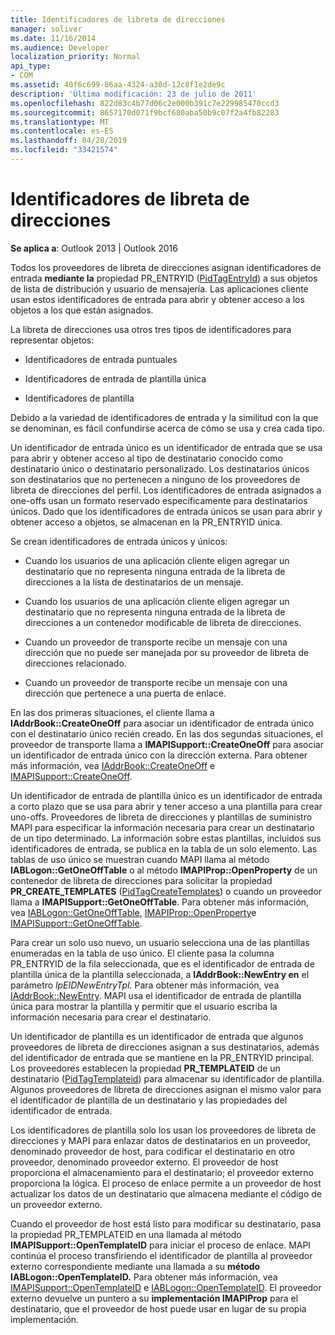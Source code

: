 ```yaml
---
title: Identificadores de libreta de direcciones
manager: soliver
ms.date: 11/16/2014
ms.audience: Developer
localization_priority: Normal
api_type:
- COM
ms.assetid: 40f6c699-86aa-4324-a30d-12c8f1e2de9c
description: 'Última modificación: 23 de julio de 2011'
ms.openlocfilehash: 822d83c4b77d06c2e000b391c7e229985470ccd3
ms.sourcegitcommit: 8657170d071f9bcf680aba50b9c07f2a4fb82283
ms.translationtype: MT
ms.contentlocale: es-ES
ms.lasthandoff: 04/28/2019
ms.locfileid: "33421574"
---
```

# <a name="address-book-identifiers"></a>Identificadores de libreta de direcciones

  
  
**Se aplica a**: Outlook 2013 | Outlook 2016 
  
Todos los proveedores de libreta de direcciones asignan identificadores de entrada **mediante la** propiedad PR_ENTRYID ([PidTagEntryId](pidtagentryid-canonical-property.md)) a sus objetos de lista de distribución y usuario de mensajería. Las aplicaciones cliente usan estos identificadores de entrada para abrir y obtener acceso a los objetos a los que están asignados.
  
La libreta de direcciones usa otros tres tipos de identificadores para representar objetos:
  
- Identificadores de entrada puntuales
    
- Identificadores de entrada de plantilla única
    
- Identificadores de plantilla
    
Debido a la variedad de identificadores de entrada y la similitud con la que se denominan, es fácil confundirse acerca de cómo se usa y crea cada tipo. 
  
Un identificador de entrada único es un identificador de entrada que se usa para abrir y obtener acceso al tipo de destinatario conocido como destinatario único o destinatario personalizado. Los destinatarios únicos son destinatarios que no pertenecen a ninguno de los proveedores de libreta de direcciones del perfil. Los identificadores de entrada asignados a one-offs usan un formato reservado específicamente para destinatarios únicos. Dado que los identificadores de entrada únicos se usan para abrir y obtener acceso a objetos, se almacenan en la PR_ENTRYID única.
  
Se crean identificadores de entrada únicos y únicos:
  
- Cuando los usuarios de una aplicación cliente eligen agregar un destinatario que no representa ninguna entrada de la libreta de direcciones a la lista de destinatarios de un mensaje.
    
- Cuando los usuarios de una aplicación cliente eligen agregar un destinatario que no representa ninguna entrada de la libreta de direcciones a un contenedor modificable de libreta de direcciones.
    
- Cuando un proveedor de transporte recibe un mensaje con una dirección que no puede ser manejada por su proveedor de libreta de direcciones relacionado.
    
- Cuando un proveedor de transporte recibe un mensaje con una dirección que pertenece a una puerta de enlace.
    
En las dos primeras situaciones, el cliente llama a **IAddrBook::CreateOneOff** para asociar un identificador de entrada único con el destinatario único recién creado. En las dos segundas situaciones, el proveedor de transporte llama a **IMAPISupport::CreateOneOff** para asociar un identificador de entrada único con la dirección externa. Para obtener más información, vea [IAddrBook::CreateOneOff](iaddrbook-createoneoff.md) e [IMAPISupport::CreateOneOff](imapisupport-createoneoff.md).
  
Un identificador de entrada de plantilla único es un identificador de entrada a corto plazo que se usa para abrir y tener acceso a una plantilla para crear uno-offs. Proveedores de libreta de direcciones y plantillas de suministro MAPI para especificar la información necesaria para crear un destinatario de un tipo determinado. La información sobre estas plantillas, incluidos sus identificadores de entrada, se publica en la tabla de un solo elemento. Las tablas de uso único se muestran cuando MAPI llama al método **IABLogon::GetOneOffTable** o al método **IMAPIProp::OpenProperty** de un contenedor de libreta de direcciones para solicitar la propiedad **PR_CREATE_TEMPLATES** ([PidTagCreateTemplates](pidtagcreatetemplates-canonical-property.md)) o cuando un proveedor llama a **IMAPISupport::GetOneOffTable**. Para obtener más información, vea [IABLogon::GetOneOffTable](iablogon-getoneofftable.md), [IMAPIProp::OpenProperty](imapiprop-openproperty.md)e [IMAPISupport::GetOneOffTable](imapisupport-getoneofftable.md).
  
Para crear un solo uso nuevo, un usuario selecciona una de las plantillas enumeradas en la tabla de uso único. El cliente pasa la columna PR_ENTRYID de la fila seleccionada, que es el identificador de entrada de plantilla única de la plantilla seleccionada, a **IAddrBook::NewEntry en** el parámetro _lpEIDNewEntryTpl._ Para obtener más información, vea [IAddrBook::NewEntry](iaddrbook-newentry.md). MAPI usa el identificador de entrada de plantilla única para mostrar la plantilla y permitir que el usuario escriba la información necesaria para crear el destinatario. 
  
Un identificador de plantilla es un identificador de entrada que algunos proveedores de libreta de direcciones asignan a sus destinatarios, además del identificador de entrada que se mantiene en la PR_ENTRYID principal. Los proveedores establecen la propiedad **PR_TEMPLATEID** de un destinatario ([PidTagTemplateid](pidtagtemplateid-canonical-property.md)) para almacenar su identificador de plantilla. Algunos proveedores de libreta de direcciones asignan el mismo valor para el identificador de plantilla de un destinatario y las propiedades del identificador de entrada.
  
Los identificadores de plantilla solo los usan los proveedores de libreta de direcciones y MAPI para enlazar datos de destinatarios en un proveedor, denominado proveedor de host, para codificar el destinatario en otro proveedor, denominado proveedor externo. El proveedor de host proporciona el almacenamiento para el destinatario; el proveedor externo proporciona la lógica. El proceso de enlace permite a un proveedor de host actualizar los datos de un destinatario que almacena mediante el código de un proveedor externo.
  
Cuando el proveedor de host está listo para modificar su destinatario, pasa la propiedad PR_TEMPLATEID en una llamada al método **IMAPISupport::OpenTemplateID** para iniciar el proceso de enlace. MAPI continúa el proceso transfiriendo el identificador de plantilla al proveedor externo correspondiente mediante una llamada a su **método IABLogon::OpenTemplateID.** Para obtener más información, vea [IMAPISupport::OpenTemplateID](imapisupport-opentemplateid.md) e [IABLogon::OpenTemplateID](iablogon-opentemplateid.md). El proveedor externo devuelve un puntero a su **implementación IMAPIProp** para el destinatario, que el proveedor de host puede usar en lugar de su propia implementación. 
  

